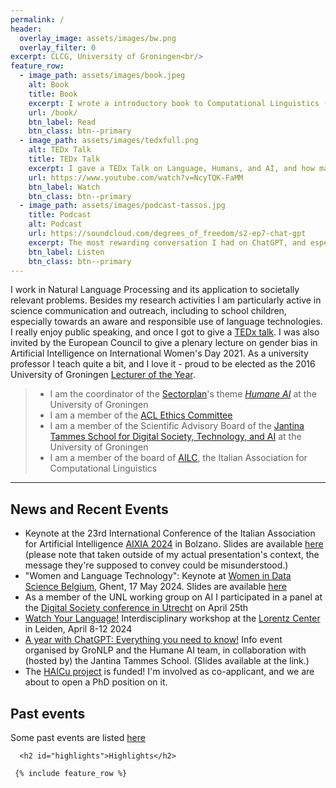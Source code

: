 ```yaml
---
permalink: /
header:
  overlay_image: assets/images/bw.png
  overlay_filter: 0
excerpt: CLCG, University of Groningen<br/>
feature_row:
  - image_path: assets/images/book.jpeg
    alt: Book
    title: Book
    excerpt: I wrote a introductory book to Computational Linguistics (in Italian), together with Ludovica Pannitto, and with drawings by Myriam Nissim.
    url: /book/
    btn_label: Read
    btn_class: btn--primary
  - image_path: assets/images/tedxfull.png
    alt: TEDx Talk
    title: TEDx Talk
    excerpt: I gave a TEDx Talk on Language, Humans, and AI, and how machines might challenge our stereotypical thinking.
    url: https://www.youtube.com/watch?v=NcyTQK-FaMM
    btn_label: Watch
    btn_class: btn--primary
  - image_path: assets/images/podcast-tassos.jpg
    title: Podcast
    alt: Podcast
    url: https://soundcloud.com/degrees_of_freedom/s2-ep7-chat-gpt
    excerpt: The most rewarding conversation I had on ChatGPT, and especially its impact on education, was on this podcast episode.
    btn_label: Listen
    btn_class: btn--primary
---
```


<!-- I am a computational linguist at the University of Groningen, The Netherlands. -->

<!-- <div class="grid__wrapper"> 
  <a href="https://www.rug.nl/research/clcg/?lang=en">Center for Language and Cognition Groningen (CLCG)</a>
  <br>
  <a href="https://www.rug.nl/let/?lang=en">Faculty of Arts, University of Groningen</a>
  <br>
    <br>
  <a href="https://www.rug.nl/staff/location/1311">Harmonie Complex</a><br>
  Oude Kijk in 't Jatstraat 26<br>
  9712 EK Groningen, The Netherlands
  <br>

  <i class="fa fa-envelope"></i> m.nissim@rug.nl
  <br>
  <i class="fa fa-user"></i> office 1311.421
  <br>
  <hr>
-->


I work in Natural Language Processing and its application to societally relevant problems. Besides my research activities I am particularly active in science communication and outreach, including to school children, especially towards an aware and responsible use of language technologies. I really enjoy public speaking, and once I got to give a [TEDx talk](https://www.youtube.com/watch?v=NcyTQK-FaMM). I was also invited by the European Council to give a plenary lecture on gender bias in Artificial Intelligence on International Women's Day 2021. As a university professor I teach quite a bit, and I love it - proud to be elected as the 2016 University of Groningen [Lecturer of the Year](https://www.rug.nl/news/2017/01/dr.-malvina-nissim-elected-lecturer-of-the-year). 


> - I am the coordinator of the [Sectorplan](https://www.rug.nl/research/research-let/sectorplan-website/)'s theme [*Humane AI*](https://www.rug.nl/research/research-let/sectorplan-website/humaneai/) at the University of Groningen
> - I am a member of the [ACL Ethics Committee](https://www.aclweb.org/portal/content/acl-establishes-its-ethics-committee)
> - I am a member of the Scientific Advisory Board of the [Jantina Tammes School for Digital Society, Technology, and AI](https://www.rug.nl/jantina-tammes-school/?lang=en) at the University of Groningen
> - I am a member of the board of [AILC](https://www.ai-lc.it/en/), the Italian Association for Computational Linguistics 


<hr>





## News and Recent Events 
* Keynote at the 23rd International Conference of the Italian Association for Artificial Intelligence [AIXIA 2024](https://aixia2024.events.unibz.it/) in Bolzano. Slides are available [here](assets/AIXIA-talk-MN.pdf) (please note that taken outside of my actual presentation's context, the message they're supposed to convey could be misunderstood.)
* "Women and Language Technology": Keynote at [Women in Data Science Belgium](https://www.womenindatascience.be/), Ghent, 17 May 2024. Slides are available [here](assets/WiDS-2024.pdf) 
* As a member of the UNL working group on AI I participated in a panel at the [Digital Society conference in Utrecht](https://www.aanmelder.nl/153030/program) on April 25th
* [Watch Your Language!](https://www.lorentzcenter.nl/watch-your-language-language-technology-and-words-in-society.html)  Interdisciplinary workshop at the [Lorentz Center](https://www.lorentzcenter.nl) in Leiden, April 8-12 2024
* [A year with ChatGPT: Everything you need to know!](https://www.rug.nl/research/clcg/research/cl/research/a-year-with-chatgpt) Info event organised by GroNLP and the Humane AI team, in collaboration with (hosted by) the Jantina Tammes School. (Slides available at the link.)
* The [HAICu project](https://www.rug.nl/research/icog/news/2023/vijf-letteren-onderzoekers-betrokken-bij-haicu-consortium?lang=en) is funded! I'm involved as co-applicant, and we are about to open a PhD position on it.



## Past events

Some past events are listed [here](pastevents)

  

  
<div class="grid__wrapper">

	  <h2 id="highlights">Highlights</h2>

	 {% include feature_row %}

 </div>